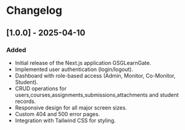 # Changelog

## [1.0.0] - 2025-04-10

### Added

- Initial release of the Next.js application GSGLearnGate.
- Implemented user authentication (login/logout).
- Dashboard with role-based access (Admin, Monitor, Co-Monitor, Student).
- CRUD operations for users,courses,assignments,submissions,attachments and student records.
- Responsive design for all major screen sizes.
- Custom 404 and 500 error pages.
- Integration with Tailwind CSS for styling.

